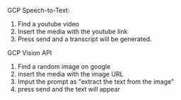 GCP Speech-to-Text:
1. Find a youtube video
2. Insert the media with the youtube link
3. Press send and a transcript will be generated.

GCP Vision API
1. Find a random image on google
2. insert the media with the image URL
3. Imput the prompt as "extract the text from the image"
4. press send and the text will appear
